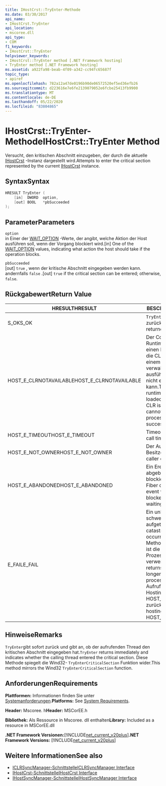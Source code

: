 ```yaml
---
title: IHostCrst::TryEnter-Methode
ms.date: 03/30/2017
api_name:
- IHostCrst.TryEnter
api_location:
- mscoree.dll
api_type:
- COM
f1_keywords:
- IHostCrst::TryEnter
helpviewer_keywords:
- IHostCrst::TryEnter method [.NET Framework hosting]
- TryEnter method [.NET Framework hosting]
ms.assetid: a922fa98-beab-4f09-a342-cc94fc65687f
topic_type:
- apiref
ms.openlocfilehash: 782a12a47de0196b90de06572520ef5ed36efb26
ms.sourcegitcommit: d223616e7e6fe2139079052e6fcbe25413fb9900
ms.translationtype: MT
ms.contentlocale: de-DE
ms.lasthandoff: 05/22/2020
ms.locfileid: "83804865"
---
```

# <a name="ihostcrsttryenter-method"></a><span data-ttu-id="7abd2-102">IHostCrst::TryEnter-Methode</span><span class="sxs-lookup"><span data-stu-id="7abd2-102">IHostCrst::TryEnter Method</span></span>
<span data-ttu-id="7abd2-103">Versucht, den kritischen Abschnitt einzugeben, der durch die aktuelle [IHostCrst](ihostcrst-interface.md) -Instanz dargestellt wird.</span><span class="sxs-lookup"><span data-stu-id="7abd2-103">Attempts to enter the critical section represented by the current [IHostCrst](ihostcrst-interface.md) instance.</span></span>  
  
## <a name="syntax"></a><span data-ttu-id="7abd2-104">Syntax</span><span class="sxs-lookup"><span data-stu-id="7abd2-104">Syntax</span></span>  
  
```cpp  
HRESULT TryEnter (  
    [in]  DWORD  option,  
    [out] BOOL   *pbSucceeded  
);  
```  
  
## <a name="parameters"></a><span data-ttu-id="7abd2-105">Parameter</span><span class="sxs-lookup"><span data-stu-id="7abd2-105">Parameters</span></span>  
 `option`  
 <span data-ttu-id="7abd2-106">in Einer der [WAIT_OPTION](wait-option-enumeration.md) -Werte, der angibt, welche Aktion der Host ausführen soll, wenn der Vorgang blockiert wird.</span><span class="sxs-lookup"><span data-stu-id="7abd2-106">[in] One of the [WAIT_OPTION](wait-option-enumeration.md) values, indicating what action the host should take if the operation blocks.</span></span>  
  
 `pbSucceeded`  
 <span data-ttu-id="7abd2-107">[out] `true` , wenn der kritische Abschnitt eingegeben werden kann. andernfalls `false` .</span><span class="sxs-lookup"><span data-stu-id="7abd2-107">[out] `true` if the critical section can be entered; otherwise, `false`.</span></span>  
  
## <a name="return-value"></a><span data-ttu-id="7abd2-108">Rückgabewert</span><span class="sxs-lookup"><span data-stu-id="7abd2-108">Return Value</span></span>  
  
|<span data-ttu-id="7abd2-109">HRESULT</span><span class="sxs-lookup"><span data-stu-id="7abd2-109">HRESULT</span></span>|<span data-ttu-id="7abd2-110">BESCHREIBUNG</span><span class="sxs-lookup"><span data-stu-id="7abd2-110">Description</span></span>|  
|-------------|-----------------|  
|<span data-ttu-id="7abd2-111">S_OK</span><span class="sxs-lookup"><span data-stu-id="7abd2-111">S_OK</span></span>|<span data-ttu-id="7abd2-112">`TryEnter`wurde erfolgreich zurückgegeben.</span><span class="sxs-lookup"><span data-stu-id="7abd2-112">`TryEnter` returned successfully.</span></span>|  
|<span data-ttu-id="7abd2-113">HOST_E_CLRNOTAVAILABLE</span><span class="sxs-lookup"><span data-stu-id="7abd2-113">HOST_E_CLRNOTAVAILABLE</span></span>|<span data-ttu-id="7abd2-114">Der Common Language Runtime (CLR) wurde nicht in einen Prozess geladen, oder die CLR befindet sich in einem Zustand, in dem Sie verwalteten Code nicht ausführen oder den-Befehl nicht erfolgreich verarbeiten kann.</span><span class="sxs-lookup"><span data-stu-id="7abd2-114">The common language runtime (CLR) has not been loaded into a process, or the CLR is in a state in which it cannot run managed code or process the call successfully.</span></span>|  
|<span data-ttu-id="7abd2-115">HOST_E_TIMEOUT</span><span class="sxs-lookup"><span data-stu-id="7abd2-115">HOST_E_TIMEOUT</span></span>|<span data-ttu-id="7abd2-116">Timeout des Aufrufes.</span><span class="sxs-lookup"><span data-stu-id="7abd2-116">The call timed out.</span></span>|  
|<span data-ttu-id="7abd2-117">HOST_E_NOT_OWNER</span><span class="sxs-lookup"><span data-stu-id="7abd2-117">HOST_E_NOT_OWNER</span></span>|<span data-ttu-id="7abd2-118">Der Aufrufer ist nicht Besitzer der Sperre.</span><span class="sxs-lookup"><span data-stu-id="7abd2-118">The caller does not own the lock.</span></span>|  
|<span data-ttu-id="7abd2-119">HOST_E_ABANDONED</span><span class="sxs-lookup"><span data-stu-id="7abd2-119">HOST_E_ABANDONED</span></span>|<span data-ttu-id="7abd2-120">Ein Ereignis wurde abgebrochen, während ein blockierter Thread oder eine Fiber darauf wartete.</span><span class="sxs-lookup"><span data-stu-id="7abd2-120">An event was canceled while a blocked thread or fiber was waiting on it.</span></span>|  
|<span data-ttu-id="7abd2-121">E_FAIL</span><span class="sxs-lookup"><span data-stu-id="7abd2-121">E_FAIL</span></span>|<span data-ttu-id="7abd2-122">Ein unbekannter schwerwiegender Fehler ist aufgetreten.</span><span class="sxs-lookup"><span data-stu-id="7abd2-122">An unknown catastrophic failure occurred.</span></span> <span data-ttu-id="7abd2-123">Wenn eine Methode E_FAIL zurückgibt, ist die CLR innerhalb des Prozesses nicht mehr verwendbar.</span><span class="sxs-lookup"><span data-stu-id="7abd2-123">When a method returns E_FAIL, the CLR is no longer usable within the process.</span></span> <span data-ttu-id="7abd2-124">Nachfolgende Aufrufe von Hostingmethoden geben HOST_E_CLRNOTAVAILABLE zurück.</span><span class="sxs-lookup"><span data-stu-id="7abd2-124">Subsequent calls to hosting methods return HOST_E_CLRNOTAVAILABLE.</span></span>|  
  
## <a name="remarks"></a><span data-ttu-id="7abd2-125">Hinweise</span><span class="sxs-lookup"><span data-stu-id="7abd2-125">Remarks</span></span>  
 <span data-ttu-id="7abd2-126">`TryEnter`gibt sofort zurück und gibt an, ob der aufrufenden Thread den kritischen Abschnitt eingegeben hat.</span><span class="sxs-lookup"><span data-stu-id="7abd2-126">`TryEnter` returns immediately and indicates whether the calling thread entered the critical section.</span></span> <span data-ttu-id="7abd2-127">Diese Methode spiegelt die Wind32- `TryEnterCriticalSection` Funktion wider.</span><span class="sxs-lookup"><span data-stu-id="7abd2-127">This method mirrors the Wind32 `TryEnterCriticalSection` function.</span></span>  
  
## <a name="requirements"></a><span data-ttu-id="7abd2-128">Anforderungen</span><span class="sxs-lookup"><span data-stu-id="7abd2-128">Requirements</span></span>  
 <span data-ttu-id="7abd2-129">**Plattformen:** Informationen finden Sie unter [Systemanforderungen](../../get-started/system-requirements.md).</span><span class="sxs-lookup"><span data-stu-id="7abd2-129">**Platforms:** See [System Requirements](../../get-started/system-requirements.md).</span></span>  
  
 <span data-ttu-id="7abd2-130">**Header:** Mscoree. h</span><span class="sxs-lookup"><span data-stu-id="7abd2-130">**Header:** MSCorEE.h</span></span>  
  
 <span data-ttu-id="7abd2-131">**Bibliothek:** Als Ressource in Mscoree. dll enthalten</span><span class="sxs-lookup"><span data-stu-id="7abd2-131">**Library:** Included as a resource in MSCorEE.dll</span></span>  
  
 <span data-ttu-id="7abd2-132">**.NET Framework Versionen:**[!INCLUDE[net_current_v20plus](../../../../includes/net-current-v20plus-md.md)]</span><span class="sxs-lookup"><span data-stu-id="7abd2-132">**.NET Framework Versions:** [!INCLUDE[net_current_v20plus](../../../../includes/net-current-v20plus-md.md)]</span></span>  
  
## <a name="see-also"></a><span data-ttu-id="7abd2-133">Weitere Informationen</span><span class="sxs-lookup"><span data-stu-id="7abd2-133">See also</span></span>

- [<span data-ttu-id="7abd2-134">ICLRSyncManager-Schnittstelle</span><span class="sxs-lookup"><span data-stu-id="7abd2-134">ICLRSyncManager Interface</span></span>](iclrsyncmanager-interface.md)
- [<span data-ttu-id="7abd2-135">IHostCrst-Schnittstelle</span><span class="sxs-lookup"><span data-stu-id="7abd2-135">IHostCrst Interface</span></span>](ihostcrst-interface.md)
- [<span data-ttu-id="7abd2-136">IHostSyncManager-Schnittstelle</span><span class="sxs-lookup"><span data-stu-id="7abd2-136">IHostSyncManager Interface</span></span>](ihostsyncmanager-interface.md)
